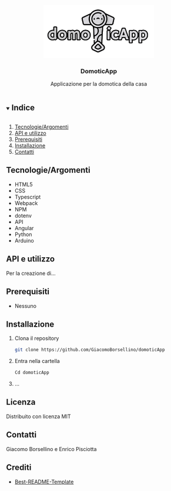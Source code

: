 <br />
<p align="center">
  <a href="https://github.com/GiacomoBorsellino/domoticApp">
    <img src="https://raw.githubusercontent.com/GiacomoBorsellino/domoticApp/main/FE/src/assets/logotipo.png" alt="Logo" width="300">
  </a>

  <h3 align="center">DomoticApp</h3>

  <p align="center">
    Applicazione per la domotica della casa
  </p>
</p>

<details open="open">
  <summary><h2 style="display: inline-block">Indice</h2></summary>
  <ol>
    <li><a href="#tecnologieargomenti">Tecnologie/Argomenti</a></li>
    <li><a href="#api-e-utilizzo">API e utilizzo</a></li>
    <li><a href="#prerequisiti">Prerequisiti</a></li>
    <li><a href="#installazione">Installazione</a></li>
    <li><a href="#contatti">Contatti</a></li>
  </ol>
</details>

## Tecnologie/Argomenti

- HTML5
- CSS
- Typescript
- Webpack
- NPM
- dotenv
- API
- Angular
- Python
- Arduino

## API e utilizzo

Per la creazione di...

## Prerequisiti

- Nessuno

## Installazione

1. Clona il repository

   ```sh
   git clone https://github.com/GiacomoBorsellino/domoticApp
   ```

2. Entra nella cartella

   ```sh
   Cd domoticApp
   ```

3. ...

## Licenza

Distribuito con licenza MIT

## Contatti

Giacomo Borsellino e Enrico Pisciotta

## Crediti

- [Best-README-Template](https://github.com/othneildrew/Best-README-Template)
